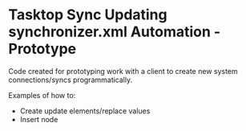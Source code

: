 # Tasktop Sync Updating synchronizer.xml Automation - Prototype

Code created for prototyping work with a client to create new system connections/syncs programmatically.

Examples of how to:
- Create update elements/replace values
- Insert node
